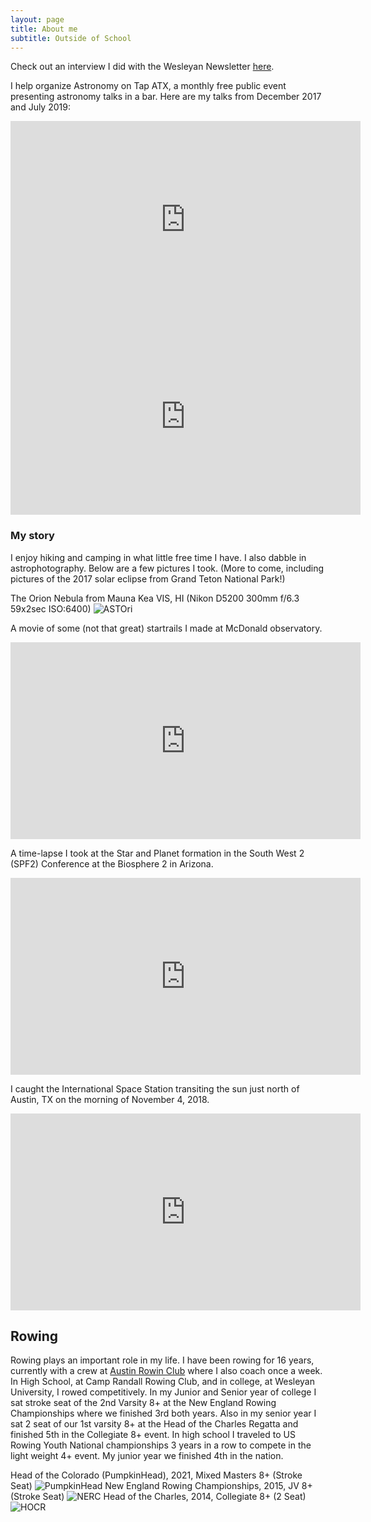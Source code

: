 ```yaml
---
layout: page
title: About me
subtitle: Outside of School
---
```


Check out an interview I did with the Wesleyan Newsletter [here](http://newsletter.blogs.wesleyan.edu/2015/05/19/samfactor/).

I help organize Astronomy on Tap ATX, a monthly free public event presenting astronomy talks in a bar. Here are my talks from December 2017 and July 2019:

<iframe width="560" height="315" src="https://www.youtube.com/embed/ufrcnPitL6A" title="YouTube video player" frameborder="0" allow="accelerometer; autoplay; clipboard-write; encrypted-media; gyroscope; picture-in-picture" allowfullscreen></iframe>

<iframe width="560" height="315" src="https://www.youtube.com/embed/edwb7A2U_Ic" title="YouTube video player" frameborder="0" allow="accelerometer; autoplay; clipboard-write; encrypted-media; gyroscope; picture-in-picture" allowfullscreen></iframe>

### My story

I enjoy hiking and camping in what little free time I have. I also dabble in astrophotography. Below are a few pictures I took. (More to come, including pictures of the 2017 solar eclipse from Grand Teton National Park!)

The Orion Nebula from Mauna Kea VIS, HI (Nikon D5200 300mm f/6.3 59x2sec ISO:6400)
![ASTOri](../assets/img/Stack.jpg "The Orion Nebula")

A movie of some (not that great) startrails I made at McDonald observatory.
<iframe width="560" height="315" src="https://www.youtube.com/embed/bkblBwqDpl8" frameborder="0" allowfullscreen></iframe>

A time-lapse I took at the Star and Planet formation in the South West 2 (SPF2) Conference at the Biosphere 2 in Arizona. 
<iframe width="560" height="315" src="https://www.youtube.com/embed/nysr5P2TP5k?rel=0" frameborder="0" allow="autoplay; encrypted-media" allowfullscreen></iframe>

I caught the International Space Station transiting the sun just north of Austin, TX on the morning of November 4, 2018.
<iframe width="560" height="315" src="https://www.youtube.com/embed/aX6UcuRWHxI" frameborder="0" allow="accelerometer; autoplay; encrypted-media; gyroscope; picture-in-picture" allowfullscreen></iframe>

## Rowing

Rowing plays an important role in my life. I have been rowing for 16 years, currently with a crew at [Austin Rowin Club](https://austinrowing.org/) where I also coach once a week. In High School, at Camp Randall Rowing Club, and in college, at Wesleyan University, I rowed competitively. In my Junior and Senior year of college I sat stroke seat of the 2nd Varsity 8+ at the New England Rowing Championships where we finished 3rd both years. Also in my senior year I sat 2 seat of our 1st varsity 8+ at the Head of the Charles Regatta and finished 5th in the Collegiate 8+ event. In high school I traveled to US Rowing Youth National championships 3 years in a row to compete in the light weight 4+ event. My junior year we finished 4th in the nation. 

Head of the Colorado (PumpkinHead), 2021, Mixed Masters 8+ (Stroke Seat)
![PumpkinHead](../assets/img/pumpkinhead8.jpg "PumpkinHead 2021 Mixed Masters 8+")
New England Rowing Championships, 2015, JV 8+ (Stroke Seat)
![NERC](../assets/img/NERC.jpg "New England Rowing Championships 2015 JV 8+")
Head of the Charles, 2014, Collegiate 8+ (2 Seat)
![HOCR](../assets/img/HOCR.png "Head of the Charles 2014 Collegiate 8+")
